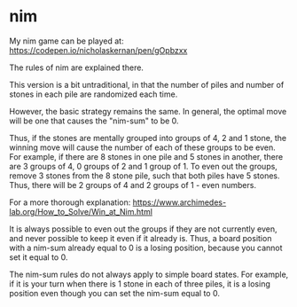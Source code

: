 # nim

My nim game can be played at: https://codepen.io/nicholaskernan/pen/gOpbzxx

The rules of nim are explained there. 

This version is a bit untraditional, in that the number of piles and number of stones in each pile are randomized each time.

However, the basic strategy remains the same. In general, the optimal move will be one that causes the "nim-sum" to be 0. 

Thus, if the stones are mentally grouped into groups of 4, 2 and 1 stone, the winning move will cause the number of each of these groups to be even.
For example, if there are 8 stones in one pile and 5 stones in another, there are 3 groups of 4, 0 groups of 2 and 1 group of 1. To even out the groups, remove 3 stones from the 8 stone pile, such that both piles have 5 stones. Thus, there will be 2 groups of 4 and 2 groups of 1 - even numbers. 

For a more thorough explanation: https://www.archimedes-lab.org/How_to_Solve/Win_at_Nim.html

It is always possible to even out the groups if they are not currently even, and never possible to keep it even if it already is. Thus, a board position with a nim-sum already equal to 0 is a losing position, because you cannot set it equal to 0. 

The nim-sum rules do not always apply to simple board states. For example, if it is your turn when there is 1 stone in each of three piles, it is a losing position even though you can set the nim-sum equal to 0. 
